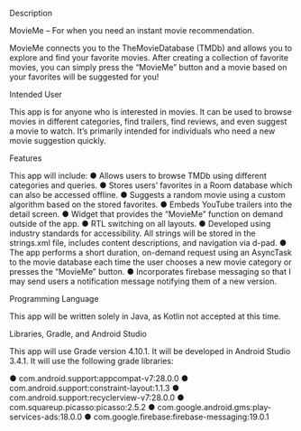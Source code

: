 Description 

MovieMe – For when you need an instant movie recommendation.

MovieMe connects you to the TheMovieDatabase (TMDb) and allows you to explore and find your favorite movies. After creating a collection of favorite movies, you can simply press the “MovieMe” button and a movie based on your favorites will be suggested for you!

Intended User

This app is for anyone who is interested in movies. It can be used to browse movies in different categories, find trailers, find reviews, and even suggest a movie to watch. It’s primarily intended for individuals who need a new movie suggestion quickly. 

Features

This app will include:
●	Allows users to browse TMDb using different categories and queries.
●	Stores users’ favorites in a Room database which can also be accessed offline.
●	Suggests a random movie using a custom algorithm based on the stored favorites.
●	Embeds YouTube trailers into the detail screen.
●	Widget that provides the “MovieMe” function on demand outside of the app.
●	RTL switching on all layouts.
●	Developed using industry standards for accessibility. All strings will be stored in the strings.xml file, includes content descriptions, and navigation via d-pad.
●	The app performs a short duration, on-demand request using an AsyncTask to the movie database each time the user chooses a new movie category or presses the “MovieMe” button.
●	Incorporates firebase messaging so that I may send users a notification message notifying them of a new version.

Programming Language

This app will be written solely in Java, as Kotlin not accepted at this time.

Libraries, Gradle, and Android Studio

This app will use Grade version 4.10.1. It will be developed in Android Studio 3.4.1. It will use the following grade libraries:

●	com.android.support:appcompat-v7:28.0.0
●	com.android.support:constraint-layout:1.1.3
●	com.android.support:recyclerview-v7:28.0.0
●	com.squareup.picasso:picasso:2.5.2
●	com.google.android.gms:play-services-ads:18.0.0
●	com.google.firebase:firebase-messaging:19.0.1
